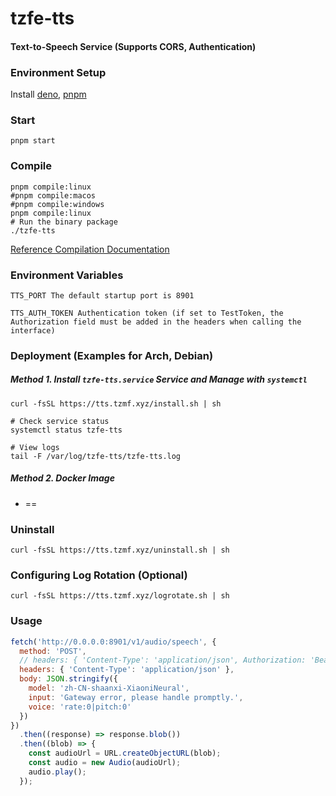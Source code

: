 # tzfe-tts

#### Text-to-Speech Service (Supports CORS, Authentication)


### Environment Setup
Install [deno](https://docs.deno.com/runtime/manual/), [pnpm](https://pnpm.io/installation)

### Start
```shell
pnpm start
```

### Compile
```shell
pnpm compile:linux
#pnpm compile:macos
#pnpm compile:windows
pnpm compile:linux
# Run the binary package
./tzfe-tts
```
[Reference Compilation Documentation](https://docs.deno.com/runtime/manual/tools/compiler/)


### Environment Variables
```text
TTS_PORT The default startup port is 8901

TTS_AUTH_TOKEN Authentication token (if set to TestToken, the Authorization field must be added in the headers when calling the interface)
```


### Deployment (Examples for Arch, Debian)
##### Method 1. Install `tzfe-tts.service` Service and Manage with `systemctl`
```shell
curl -fsSL https://tts.tzmf.xyz/install.sh | sh
```
```shell
# Check service status
systemctl status tzfe-tts

# View logs
tail -F /var/log/tzfe-tts/tzfe-tts.log
```

##### Method 2. Docker Image
- ==

### Uninstall
```shell
curl -fsSL https://tts.tzmf.xyz/uninstall.sh | sh
```

### Configuring Log Rotation (Optional)
```shell
curl -fsSL https://tts.tzmf.xyz/logrotate.sh | sh
```

### Usage
```js
fetch('http://0.0.0.0:8901/v1/audio/speech', {
  method: 'POST',
  // headers: { 'Content-Type': 'application/json', Authorization: 'Bearer ' + 'TestToken' },
  headers: { 'Content-Type': 'application/json' },
  body: JSON.stringify({
    model: 'zh-CN-shaanxi-XiaoniNeural',
    input: 'Gateway error, please handle promptly.',
    voice: 'rate:0|pitch:0'
  })
})
  .then((response) => response.blob())
  .then((blob) => {
    const audioUrl = URL.createObjectURL(blob);
    const audio = new Audio(audioUrl);
    audio.play();
  });
```